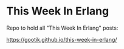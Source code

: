 # This Week In Erlang
Repo to hold all "This Week In Erlang" posts: 

<https://gootik.github.io/this-week-in-erlang/>